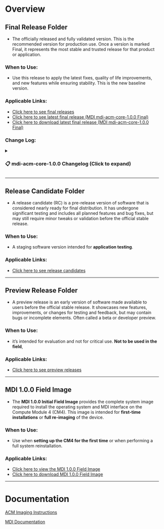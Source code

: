 # Overview

## Final Release Folder
  - The officially released and fully validated version. This is the recommended version for production use. Once a version is marked Final, it represents the most stable and trusted release for that product or application.
  ### When to Use:
  - Use this release to apply the latest fixes, quality of life improvements, and new features while ensuring stability. This is the new baseline version.
  ### Applicable Links:
  - [Click here to see final releases](https://github.com/Altronic-LLC/Altronic-Public-Files/blob/main/ACM4000_Releases/Final/mdi-acm-core-1.0.0)
  - [Click here to see latest final release (MDI mdi-acm-core-1.0.0 Final)](https://github.com/Altronic-LLC/Altronic-Public-Files/blob/main/ACM4000_Releases/Final/mdi-acm-core-1.0.0/)
  - [Click here to download latest final release (MDI mdi-acm-core-1.0.0 Final)](https://github.com/Altronic-LLC/Altronic-Public-Files/blob/main/ACM4000_Releases/Final/mdi-acm-core-1.0.0/mdi-mdi-acm-core-1.0.0.atf?download=)
  ### Change Log:
  <details>
  <summary><h3>📋 mdi-acm-core-1.0.0 Changelog (Click to expand)</h3></summary>

# [mdi-acm-core-1.0.0](https://github.com/Altronic-LLC/Altronic-Public-Files/blob/main/ACM4000_Releases/Final/mdi-acm-core-1.0.0/mdi-acm-core-1.0.0.atf)

> **Copyright (c) 2025. All rights reserved.**  
> HOERBIGER ENGINE DIVISION  
> Altronic, LLC  
> 712 Trumbull Avenue  
> Girard, Ohio 44420  
> United States of America

## Release Kind: Final Release

## Intended Use and Users

Latest Production Release.

### Changelog:

#### Versioning:
- **FUXA:** 1.0.0
- **Expanded Comms:** 1.0.0
- **eRCM:** 1.0.0
- **MDI:** 1.1.13

#### Quality of Life Changes:
- **Package Management:** Added the ability to view versions of FUXA, Expanded Comms, and ACI Server packages in the ACM.
- **USB Update Naming:** Renamed USB update to mdi-acm-core-X.X.X and added support for update files that start with both `mdi-` and `acm-` prefixes.

> **⚠️ Important:** Starting with future releases, USB update packages will use the new naming convention: `acm-core-X.X.X` instead of `mdi-X.X.X`. This change reflects the expanded scope of the ACM platform beyond just the MDI interface - with the integration of FUXA, Expanded Communications, and ACI Server packages, the system now encompasses a comprehensive control and monitoring solution where the MDI is just one component of the broader ACM ecosystem. The current `mdi-acm-core-1.0.0` naming is used only for this transitional version since we added the ability to identify files using the `acm-` prefix in this release.
- **Cursor Display:** Modified the startup script to allow cursor to be shown when connected to the ACM with a mouse.
- **Network Configuration:** Modified the Client Mode Network to use nmcli instead of wpa_supplicant for improved reliability.
- **Serial Port Path:** Modified path for RS485 ports due to an intermittant issue where serial ports would sometimes disconnect and reconnect.

#### Bug Fixes:
- **Temperature Watchdog:** Removed software watchdog from MDI-Gateway which caused a reboot cycle when above 90°C CM4 temperature.
- **TCP Server Float32:** Fixed an issue with the slave TCP server in the MDI-Gateway which caused float32 registers to only return 16 bits.
- **Ethernet Hotplug:** Allowed ethernet ports to hotplug when in a bridge due to an issue where if an ethernet port disconnects and reconnects it did not rejoin the bridge.

#### New Features:
- **FUXA Integration:** Added FUXA Debian package which installs FUXA on the ACM when using an ACM with more than 8GB of storage.
- **Expanded Communications:** Added Expanded Comms Debian package which installs enhanced communication capabilities on the ACM when using an ACM with more than 8GB of storage.
- **eRCM:** Added eRCM Debian packages which installs the ACI kernel and hosts a HTTP Server at port 8088 and a TCP server at port 503.

> **📋 Note:** All new features listed above are only available on ACM-4000 devices equipped with CM4 modules that have more than 8GB of storage capacity.


## Where To Find This Release

### ACM-4000 bootloader update version mdi-acm-core-1.0.0

[mdi-acm-core-1.0.0](https://github.com/Altronic-LLC/Altronic-Public-Files/blob/main/ACM4000_Releases/Final/mdi-acm-core-1.0.0/mdi-acm-core-1.0.0.atf)

## Update Instructions

### For ACM-4000 with MDI Already Installed

> **⚠️ Important:** When updating a system where the Main Device is the DE-4000, Altronic recommends updating the DE-4000 prior to the ACM-4000 to ensure proper compatibility and system synchronization.

1. **Download mdi-acm-core-1.0.0**: [Download from GitHub](https://github.com/Altronic-LLC/Altronic-Public-Files/raw/refs/heads/main/ACM4000_Releases/Final/mdi-acm-core-1.0.0/mdi-acm-core-1.0.0.atf?download=)
2. **Prepare USB**: Copy downloaded file onto USB Flash Drive
3. **Prepare Device**: Power on ACM-4000 which you would like to update
4. **Connect USB**: Insert USB Flash Drive into ACM-4000
5. **Access Menu**: Click the Hamburger button on the MDI
6. **Navigate to System**: Click System Info
7. **Locate Update File**:
  - Click Refresh 
  - You will see the file you added to the USB
8. **Select Update**:
  - Click the checkbox for this file
  - Click update
9. **Finalize**: Once update is complete, the ACM-4000 will power cycle automatically

### For ACM-4000 without MDI Already Installed

1. **Download MDI Image**: [Download MDI 1.0.0 from GitHub](https://github.com/Altronic-LLC/Altronic-Public-Files/blob/main/ACM4000_Releases/MDI_1.0.0-Image/MDI_1.0.0.zip?download=)
2. **Install Base Image**: Follow the [ACM Imaging Instructions](https://www.altronic-llc.com/wiki-doc/acm-4000/acm-4000-imaging-guide/) to install the base MDI system
3. **Update to Latest Version**: 
   - Once the base image is installed, follow the "For ACM-4000 with MDI Already Installed" instructions above to update to the latest version
   - This will bring your system from version 1.0.0 to the current version

## Target, Tools, and Equipment

### Required Hardware
- ACM-4000 device
- USB Flash Drive (≥ 2GB)

### For Base Image Installation
If your ACM-4000 does not currently have the MDI installed, you will need:

- **Software Tools**:
  - RPIboot utility
  - Raspberry Pi Imager application
  - MDI 1.0.0 base image file
- **Additional Hardware**:
  - USB-A to USB-C Cable from PC(USB A) to ACM-4000(USB-C) connected to USB OTG Port 
  - Jumper wire for RPI boot pin on the ACM 3rd PIN Over from DO1

### Imaging Process Notes
Complete imaging instructions can be found in the [ACM Imaging Instructions](https://www.altronic-llc.com/wiki-doc/acm-4000/acm-4000-imaging-guide/) documentation.


</details>

---

## Release Candidate Folder
  - A release candidate (RC) is a pre-release version of software that is considered nearly ready for final distribution. It has undergone significant testing and includes all planned features and bug fixes, but may still require minor tweaks or validation before the official stable release.
  ### When to Use:
  - A staging software version intended for **application testing**.
  ### Applicable Links:
  - [Click here to see release candidates](https://github.com/Altronic-LLC/Altronic-Public-Files/blob/main/ACM4000_Releases/RC/)

---

## Preview Release Folder
  - A preview release is an early version of software made available to users before the official stable release. It showcases new features, improvements, or changes for testing and feedback, but may contain bugs or incomplete elements. Often called a beta or developer preview.
  ### When to Use:
  - it’s intended for evaluation and not for critical use. **Not to be used in the field**,
  ### Applicable Links:
  - [Click here to see preview releases](https://github.com/Altronic-LLC/Altronic-Public-Files/blob/main/ACM4000_Releases/PR/)

---

## MDI 1.0.0 Field Image
  - The **MDI 1.0.0 Initial Field Image** provides the complete system image required to install the operating system and MDI interface on the Compute Module 4 (CM4). This image is intended for **first-time installations** or **full re-imaging** of the device.

  ### When to Use:
  - Use when **setting up the CM4 for the first time** or when performing a full system reinstallation.  

  ### Applicable Links:
  - [Click here to view the MDI 1.0.0 Field Image](https://github.com/Altronic-LLC/Altronic-Public-Files/blob/main/ACM4000_Releases/MDI_1.0.0-Image/MDI_1.0.0.zip)
  - [Click here to download MDI 1.0.0 Field Image](https://github.com/Altronic-LLC/Altronic-Public-Files/blob/main/ACM4000_Releases/MDI_1.0.0-Image/MDI_1.0.0.zip?download=)
  ---

# Documentation #
[ACM Imaging Instructions](https://www.altronic-llc.com/wiki-doc/acm-4000/acm-4000-imaging-guide/)

[MDI Documentation](https://www.altronic-llc.com/wiki-doc/acm-4000/acm-4000-multi-device-interfacemdi-manual/)


